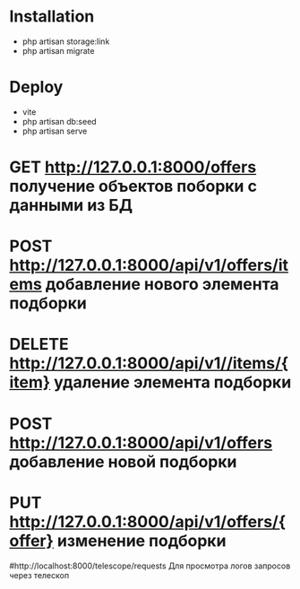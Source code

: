 # Installation

 - php artisan storage:link
 - php artisan migrate

# Deploy

 - vite
 - php artisan db:seed
 - php artisan serve


# GET http://127.0.0.1:8000/offers получение объектов поборки с данными из БД

# POST http://127.0.0.1:8000/api/v1/offers/items добавление нового элемента подборки
# DELETE http://127.0.0.1:8000/api/v1//items/{item} удаление элемента подборки

# POST http://127.0.0.1:8000/api/v1/offers добавление новой подборки
# PUT http://127.0.0.1:8000/api/v1/offers/{offer} изменение подборки

#http://localhost:8000/telescope/requests Для просмотра логов запросов через телескоп

